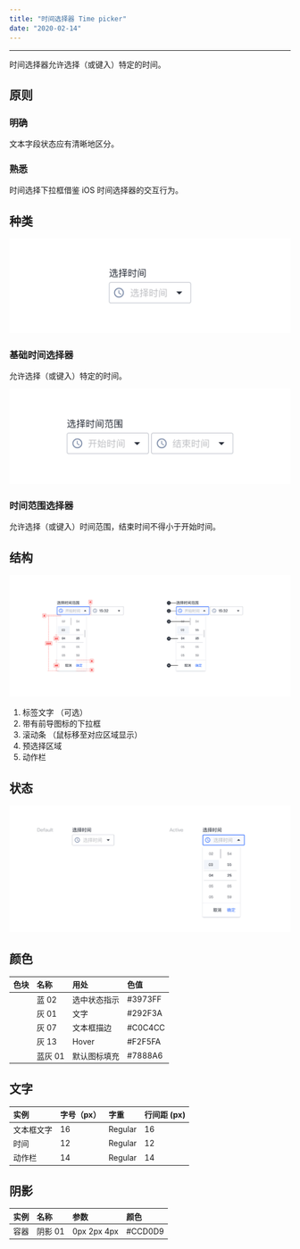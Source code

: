 ```yaml
---
title: "时间选择器 Time picker"
date: "2020-02-14"
---
```


---

时间选择器允许选择（或键入）特定的时间。

## 原则

### 明确

文本字段状态应有清晰地区分。

### 熟悉

时间选择下拉框借鉴 iOS 时间选择器的交互行为。

## 种类

![time-picker-1](./time-picker-1.jpg)

### 基础时间选择器

允许选择（或键入）特定的时间。

![time-picker-2](./time-picker-2.jpg)

### 时间范围选择器

允许选择（或键入）时间范围，结束时间不得小于开始时间。

## 结构

![time-picker-3](./time-picker-3.jpg)

1. 标签文字 （可选）
2. 带有前导图标的下拉框
3. 滚动条 （鼠标移至对应区域显示）
4. 预选择区域
5. 动作栏

## 状态

![time-picker-4](./time-picker-4.jpg)

## 颜色

| 色块                                                                | 名称    | 用处         | 色值    |
| :------------------------------------------------------------------ | :------ | :----------- | :------ |
| <span class="colorBlock" style="background-color: #3973FF;"></span> | 蓝 02   | 选中状态指示 | #3973FF |
| <span class="colorBlock" style="background-color: #292F3A;"></span> | 灰 01   | 文字         | #292F3A |
| <span class="colorBlock" style="background-color: #C0C4CC;"></span> | 灰 07   | 文本框描边   | #C0C4CC |
| <span class="colorBlock" style="background-color: #F2F5FA;"></span> | 灰 13   | Hover        | #F2F5FA |
| <span class="colorBlock" style="background-color: #7888A6;"></span> | 蓝灰 01 | 默认图标填充 | #7888A6 |

## 文字

| 实例       | 字号（px） | 字重    | 行间距 (px) |
| :--------- | :--------- | :------ | :---------- |
| 文本框文字 | 16         | Regular | 16          |
| 时间       | 12         | Regular | 12          |
| 动作栏     | 14         | Regular | 14          |

## 阴影

| 实例 | 名称    | 参数        | 颜色    |
| :--- | :------ | :---------- | :------ |
| 容器 | 阴影 01 | 0px 2px 4px | #CCD0D9 |
